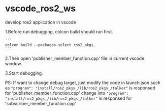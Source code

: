 # vscode_ros2_ws
develop ros2 application in vscode

1.Before run debugging, colcon build should run first.

    ```
    colcon build --packages-select ros2_pkgs_
    ```

2.Then open 'publisher_member_function.cpp' file in current vscode window.

3.Start debugging.

PS:
If want to change debug target, just modify the code in launch.json
    such as
    ```
    "program": "install/ros2_pkgs_/lib/ros2_pkgs_/talker"
    ```
    is responsed for 'publisher_member_function.cpp'
    change into
    ```
    "program": "install/ros2_pkgs_/lib/ros2_pkgs_/talker"
    ```
    is responsed for 'subscriber_member_function.cpp'